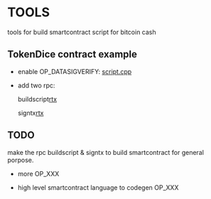 # TOOLS
tools for build smartcontract script for bitcoin cash



## TokenDice contract example

* enable OP_DATASIGVERIFY: [script.cpp][script] 

* add two rpc:

  buildscript[rtx]
  
  signtx[rtx]



## TODO

make the rpc buildscript & signtx  to build smartcontract for general porpose.

* more OP_XXX

* high level smartcontract language to codegen OP_XXX




[rtx]:./BitcoinUnlimited-bucash1.3.0.1/src/rpc/rawtransaction.cpp
[script]:././BitcoinUnlimited-bucash1.3.0.1/src/script/script.cpp



